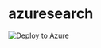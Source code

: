 # azuresearch

[![Deploy to Azure](http://azuredeploy.net/deploybutton.png)](https://azuredeploy.net/)
